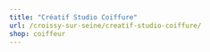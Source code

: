 ```yaml
---
title: "Créatif Studio Coiffure"
url: /croissy-sur-seine/creatif-studio-coiffure/
shop: coiffeur
---
```

